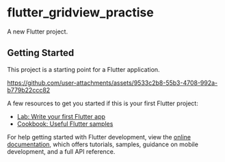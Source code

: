 # flutter_gridview_practise

A new Flutter project.

## Getting Started

This project is a starting point for a Flutter application.


https://github.com/user-attachments/assets/9533c2b8-55b3-4708-992a-b779b22ccc82


A few resources to get you started if this is your first Flutter project:

- [Lab: Write your first Flutter app](https://docs.flutter.dev/get-started/codelab)
- [Cookbook: Useful Flutter samples](https://docs.flutter.dev/cookbook)

For help getting started with Flutter development, view the
[online documentation](https://docs.flutter.dev/), which offers tutorials,
samples, guidance on mobile development, and a full API reference.
